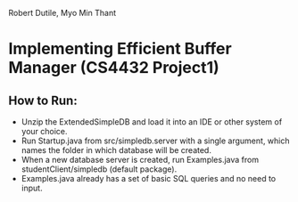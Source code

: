 Robert Dutile, Myo Min Thant

# Implementing Efficient Buffer Manager (CS4432 Project1) #

## How to Run: ##

* Unzip the ExtendedSimpleDB and load it into an IDE or other system of your choice. 
* Run Startup.java from src/simpledb.server with a single argument, which names the folder in which database will be created. 
* When a new database server is created, run Examples.java from studentClient/simpledb (default package).
* Examples.java already has a set of basic SQL queries and no need to input.
